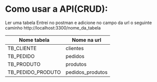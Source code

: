 <h1>Como usar a API(CRUD):</h1>

Ler uma tabela
Entrei no postman e adicione no campo da url o seguinte caminho
<a>http://localhost:3300/nome_da_tabela</a>

| Nome tabela | Nome na url |
| ------------- | ------------- |
| TB_CLIENTE  | clientes  |
| TB_PEDIDO | pedidos  |
| TB_PRODUTO | produtos  |
| TB_PEDIDO_PRODUTO | pedidos_produtos |